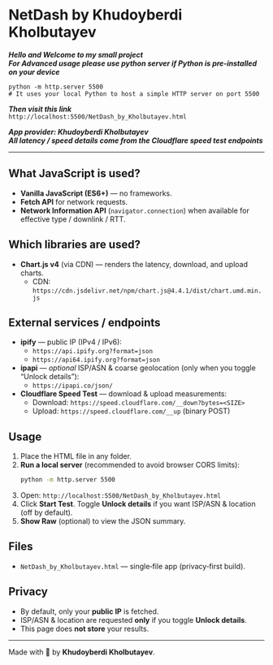 # NetDash by Khudoyberdi Kholbutayev

***Hello and Welcome to my small project***  
***For Advanced usage please use python server if Python is pre‑installed on your device***

```
python -m http.server 5500
# It uses your local Python to host a simple HTTP server on port 5500
```

***Then visit this link***  
`http://localhost:5500/NetDash_by_Kholbutayev.html`

***App provider: Khudoyberdi Kholbutayev***  
***All latency / speed details come from the Cloudflare speed test endpoints***

---

## What JavaScript is used?
- **Vanilla JavaScript (ES6+)** — no frameworks.
- **Fetch API** for network requests.
- **Network Information API** (`navigator.connection`) when available for effective type / downlink / RTT.

## Which libraries are used?
- **Chart.js v4** (via CDN) — renders the latency, download, and upload charts.
  - CDN: `https://cdn.jsdelivr.net/npm/chart.js@4.4.1/dist/chart.umd.min.js`

## External services / endpoints
- **ipify** — public IP (IPv4 / IPv6):
  - `https://api.ipify.org?format=json`
  - `https://api64.ipify.org?format=json`
- **ipapi** — *optional* ISP/ASN & coarse geolocation (only when you toggle “Unlock details”):
  - `https://ipapi.co/json/`
- **Cloudflare Speed Test** — download & upload measurements:
  - Download: `https://speed.cloudflare.com/__down?bytes=<SIZE>`
  - Upload: `https://speed.cloudflare.com/__up` (binary POST)

## Usage
1. Place the HTML file in any folder.
2. **Run a local server** (recommended to avoid browser CORS limits):
   ```bash
   python -m http.server 5500
   ```
3. Open: `http://localhost:5500/NetDash_by_Kholbutayev.html`
4. Click **Start Test**. Toggle **Unlock details** if you want ISP/ASN & location (off by default).
5. **Show Raw** (optional) to view the JSON summary.

## Files
- `NetDash_by_Kholbutayev.html` — single‑file app (privacy‑first build).

## Privacy
- By default, only your **public IP** is fetched.
- ISP/ASN & location are requested **only** if you toggle **Unlock details**.
- This page does **not store** your results.

---

Made with 💙 by **Khudoyberdi Kholbutayev**.
